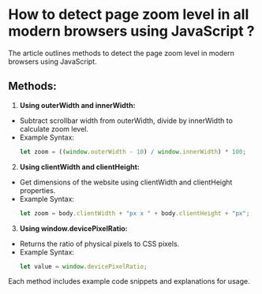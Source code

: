 # How to detect page zoom level in all modern browsers using JavaScript ?

The article outlines methods to detect the page zoom level in modern browsers using JavaScript.

## Methods:
1. **Using outerWidth and innerWidth:**
- Subtract scrollbar width from outerWidth, divide by innerWidth to calculate zoom level.
- Example Syntax:
    ```javascript
    let zoom = ((window.outerWidth - 10) / window.innerWidth) * 100;
    ```

2. **Using clientWidth and clientHeight:**
- Get dimensions of the website using clientWidth and clientHeight properties.
- Example Syntax:
    ```javascript
    let zoom = body.clientWidth + "px x " + body.clientHeight + "px";
    ```

3. **Using window.devicePixelRatio:**
- Returns the ratio of physical pixels to CSS pixels.
- Example Syntax:
    ```javascript
    let value = window.devicePixelRatio;
    ```

Each method includes example code snippets and explanations for usage.
